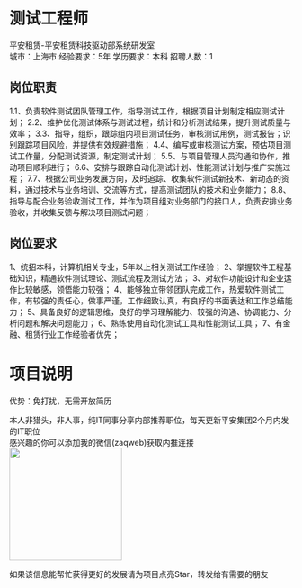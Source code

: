 # 测试工程师
平安租赁-平安租赁科技驱动部系统研发室  
城市：上海市 经验要求：5年 学历要求：本科  招聘人数：1

## 岗位职责
1.1、负责软件测试团队管理工作，指导测试工作，根据项目计划制定相应测试计划；
   2.2、维护优化测试体系与测试过程，统计和分析测试结果，提升测试质量与效率；
   3.3、指导，组织，跟踪组内项目测试任务，审核测试用例，测试报告；识别跟踪项目风险，并提供有效规避措施；
   4.4、编写或审核测试方案，预估项目测试工作量，分配测试资源，制定测试计划；
   5.5、与项目管理人员沟通和协作，推动项目顺利进行；
   6.6、安排与跟踪自动化测试计划、性能测试计划与推广实施过程；
   7.7、根据公司业务发展方向，及时追踪、收集软件测试新技术、新动态的资料，通过技术与业务培训、交流等方式，提高测试团队的技术和业务能力；
   8.8、指导与配合业务验收测试工作，并作为项目组对业务部门的接口人，负责安排业务验收，并收集反馈与解决项目测试问题；

## 岗位要求
1、统招本科，计算机相关专业，5年以上相关测试工作经验；
   2、掌握软件工程基础知识，精通软件测试理论、测试流程及测试方法；
   3、对软件功能设计和企业运作比较敏感，领悟能力较强；
   4、能够独立带领团队完成工作，热爱软件测试工作，有较强的责任心，做事严谨，工作细致认真，有良好的书面表达和工作总结能力；
   5、具备良好的逻辑思维，良好的学习理解能力、较强的沟通、协调能力、分析问题和解决问题能力；
   6、熟练使用自动化测试工具和性能测试工具；
   7、有金融、租赁行业工作经验者优先；

# 项目说明

优势：免打扰，无需开放简历

本人非猎头，非人事，纯IT同事分享内部推荐职位，每天更新平安集团2个月内发的IT职位  
感兴趣的你可以添加我的微信(zaqweb)获取内推连接  
<img src="https://github.com/zaqweb/PA-IT-JOBS/blob/master/WechatICode.jpeg"  height="200" width="200">

如果该信息能帮忙获得更好的发展请为项目点亮Star，转发给有需要的朋友




